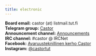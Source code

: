 ```yaml
---
title: electronic
---
```

**Board email:** castor (at) listmail.tut.fi<br> **Telegram group:** <a href="/" id="telegram">Castor</a><br> **Announcement channel:** [Announcements](https://t.me/avaruuskerho)<br> **IRC channel:** #castor @ IRCNet<br> **Facebook:** [Avaruusteknillinen kerho Castor](https://www.facebook.com/Avaruusteknillinen-kerho-Castor-786398574729221/)<br> **Instagram:** [@castortut](https://www.instagram.com/castortut/)
